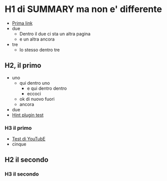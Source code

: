 # H1 di SUMMARY ma non e' differente

- [Prima link](prima-pagina.md)
- due
  - Dentro il due ci sta un altra pagina
  - e un altra ancora
- tre
  - lo stesso dentro tre

## H2, il primo

- uno
  - qui dentro uno
    - e qui dentro dentro
    - eccoci
  - ok di nuovo fuori
  - ancora
- due
- [Hint plugin test](hint-test.md)

### H3 il primo

- [Test di YouTubE](youtube-test.md)
- cinque

## H2 il secondo

### H3 il secondo
